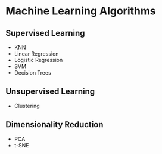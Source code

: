 # Machine Learning Algorithms

## Supervised Learning

* KNN
* Linear Regression
* Logistic Regression
* SVM
* Decision Trees

## Unsupervised Learning

* Clustering

## Dimensionality Reduction

* PCA
* t-SNE